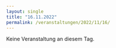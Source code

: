 ```yaml
---
layout: single
title: "16.11.2022"
permalink: /veranstaltungen/2022/11/16/
---
```


Keine Veranstaltung an diesem Tag.
